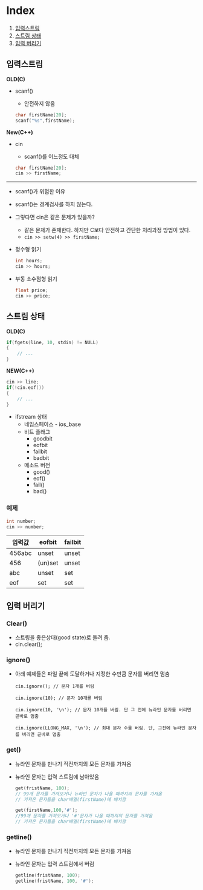 # Index

1. [입력스트림](#입력스트림)
2. [스트림 상태](#스트림-상태)
3. [입력 버리기](#입력-버리기)



## 입력스트림

**OLD(C)**

* scanf()

  * 안전하지 않음

  ```c
  char firstName[20];
  scanf("%s",firstName);
  ```

**New(C++)**

* cin

  * scanf()를 어느정도 대체

  ```c++
  char firstName[20];
  cin >> firstName;
  ```

---

* scanf()가 위험한 이유
  
* scanf()는 경계검사를 하지 않는다.
  
* 그렇다면 cin은 같은 문제가 있을까?
  * 같은 문제가 존재한다. 하지만 C보다 안전하고 간단한 처리과정 방법이 있다.
  * `cin >> setw(4) >> firstName;`

* 정수형 읽기

  ```c++
  int hours;
  cin >> hours;
  ```

* 부동 소수점형 읽기

  ```c++
  float price;
  cin >> price;
  ```

  

## 스트림 상태

**OLD(C)**

```c
if(fgets(line, 10, stdin) != NULL)
{
	// ...
}
```

**NEW(C++)**

```c++
cin >> line;
if(!cin.eof())
{
	// ...
}
```



* ifstream 상태
  * 네임스페이스 - ios_base
  * 비트 플래그
    * goodbit
    * eofbit
    * failbit
    * badbit
  * 메소드 버전
    * good()
    * eof()
    * fail()
    * bad()

### 예제

```c++
int number;
cin >> number;
```

| 입력값 | eofbit  | failbit |
| ------ | ------- | ------- |
| 456abc | unset   | unset   |
| 456    | (un)set | unset   |
| abc    | unset   | set     |
| eof    | set     | set     |



## 입력 버리기

### Clear()

* 스트링을 좋은상태(good state)로 돌려 줌.
* cin.clear();



### ignore()

* 아래 예제들은 파일 끝에 도달하거나 지정한 수만큼 문자를 버리면 멈춤

  `cin.ignore(); // 문자 1개를 버림`

  `cin.ignore(10); // 문자 10개를 버림`

  `cin.ignore(10, '\n'); // 문자 10개를 버림. 단 그 전에 뉴라인 문자를 버리면 곧바로 멈춤`

  `cin.ignore(LLONG_MAX, '\n'); // 최대 문자 수를 버림. 단, 그전에 뉴라인 문자를 버리면 곧바로 멈춤`



### get()

* 뉴라인 문자를 만나기 직전까지의 모든 문자를 가져옴

* 뉴라인 문자는 입력 스트림에 남아있음

  ```c++
  get(fristName, 100);
  // 99개 문자를 가져오거나 뉴라인 문자가 나올 때까지의 문자를 가져옴
  // 가져온 문자들을 char배열(firstName)에 배치함
  ```

  ```c++
  get(firstName,100,'#');
  //99개 문자를 가져오거나 '#'문자가 나올 때까지의 문자를 가져옴
  // 가져온 문자들을 char배열(firstName)에 배치함
  ```



### getline()

* 뉴라인 문자를 만나기 직전까지의 모든 문자를 가져옴

* 뉴라인 문자는 입력 스트림에서 버림

  ```c++
  getline(fristName, 100);
  getline(fristName, 100, '#');
  ```

